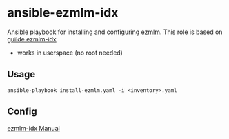 # ansible-ezmlm-idx
Ansible playbook for installing and configuring [ezmlm](https://untroubled.org/ezmlm/).
This role is based on [guilde ezmlm-idx](https://lab.uberspace.de/guide_ezmlm.html)


* works in userspace (no root needed)


## Usage


```
ansible-playbook install-ezmlm.yaml -i <inventory>.yaml
```

## Config

[ezmlm-idx Manual](https://untroubled.org/ezmlm/manual/)